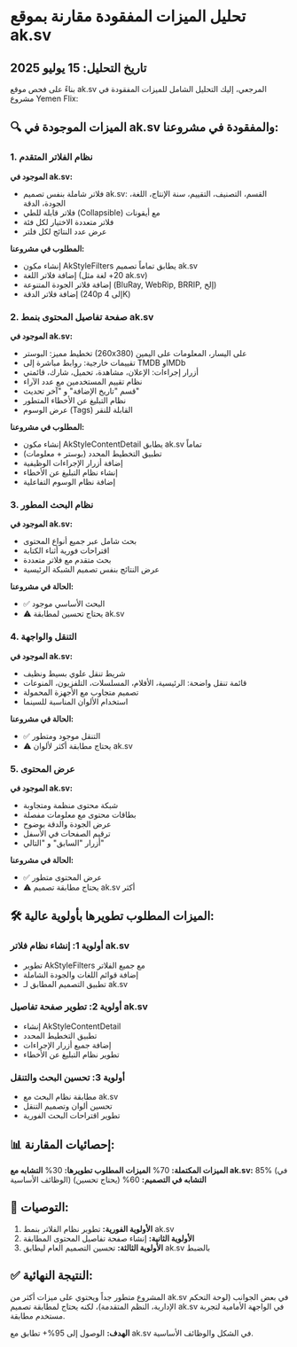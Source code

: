 # تحليل الميزات المفقودة مقارنة بموقع ak.sv

## تاريخ التحليل: 15 يوليو 2025

بناءً على فحص موقع ak.sv المرجعي، إليك التحليل الشامل للميزات المفقودة في مشروع Yemen Flix:

## 🔍 الميزات الموجودة في ak.sv والمفقودة في مشروعنا:

### 1. **نظام الفلاتر المتقدم**
**الموجود في ak.sv:**
- فلاتر شاملة بنفس تصميم ak.sv: القسم، التصنيف، التقييم، سنة الإنتاج، اللغة، الجودة، الدقة
- فلاتر قابلة للطي (Collapsible) مع أيقونات
- فلاتر متعددة الاختيار لكل فئة
- عرض عدد النتائج لكل فلتر

**المطلوب في مشروعنا:**
- إنشاء مكون AkStyleFilters يطابق تماماً تصميم ak.sv
- إضافة فلاتر اللغة (20+ لغة مثل ak.sv)
- إضافة فلاتر الجودة المتنوعة (BluRay, WebRip, BRRIP, إلخ)
- إضافة فلاتر الدقة (240p إلى 4K)

### 2. **صفحة تفاصيل المحتوى بنمط ak.sv**
**الموجود في ak.sv:**
- تخطيط مميز: البوستر (260x380) على اليسار، المعلومات على اليمين
- تقييمات خارجية: روابط مباشرة إلى TMDB وIMDb
- أزرار إجراءات: الإعلان، مشاهدة، تحميل، شارك، قائمتي
- نظام تقييم المستخدمين مع عدد الآراء
- قسم "تاريخ الإضافة" و "آخر تحديث"
- نظام التبليغ عن الأخطاء المتطور
- عرض الوسوم (Tags) القابلة للنقر

**المطلوب في مشروعنا:**
- إنشاء مكون AkStyleContentDetail يطابق ak.sv تماماً
- تطبيق التخطيط المحدد (بوستر + معلومات)
- إضافة أزرار الإجراءات الوظيفية
- إنشاء نظام التبليغ عن الأخطاء
- إضافة نظام الوسوم التفاعلية

### 3. **نظام البحث المطور**
**الموجود في ak.sv:**
- بحث شامل عبر جميع أنواع المحتوى
- اقتراحات فورية أثناء الكتابة
- بحث متقدم مع فلاتر متعددة
- عرض النتائج بنفس تصميم الشبكة الرئيسية

**الحالة في مشروعنا:**
- ✅ البحث الأساسي موجود
- ⚠️ يحتاج تحسين لمطابقة ak.sv

### 4. **التنقل والواجهة**
**الموجود في ak.sv:**
- شريط تنقل علوي بسيط ونظيف
- قائمة تنقل واضحة: الرئيسية، الأفلام، المسلسلات، التلفزيون، المنوعات
- تصميم متجاوب مع الأجهزة المحمولة
- استخدام الألوان المناسبة للسينما

**الحالة في مشروعنا:**
- ✅ التنقل موجود ومتطور
- ⚠️ يحتاج مطابقة أكثر لألوان ak.sv

### 5. **عرض المحتوى**
**الموجود في ak.sv:**
- شبكة محتوى منظمة ومتجاوبة
- بطاقات محتوى مع معلومات مفصلة
- عرض الجودة والدقة بوضوح
- ترقيم الصفحات في الأسفل
- أزرار "السابق" و "التالي"

**الحالة في مشروعنا:**
- ✅ عرض المحتوى متطور
- ⚠️ يحتاج مطابقة تصميم ak.sv أكثر

## 🛠️ الميزات المطلوب تطويرها بأولوية عالية:

### أولوية 1: إنشاء نظام فلاتر ak.sv
- تطوير AkStyleFilters مع جميع الفلاتر
- إضافة قوائم اللغات والجودة الشاملة
- تطبيق التصميم المطابق لـ ak.sv

### أولوية 2: تطوير صفحة تفاصيل ak.sv
- إنشاء AkStyleContentDetail
- تطبيق التخطيط المحدد
- إضافة جميع أزرار الإجراءات
- تطوير نظام التبليغ عن الأخطاء

### أولوية 3: تحسين البحث والتنقل
- مطابقة نظام البحث مع ak.sv
- تحسين ألوان وتصميم التنقل
- تطوير اقتراحات البحث الفورية

## 📊 إحصائيات المقارنة:

**الميزات المكتملة:** 70%
**الميزات المطلوب تطويرها:** 30%
**التشابه مع ak.sv:** 85% (في الوظائف الأساسية)
**التشابه في التصميم:** 60% (يحتاج تحسين)

## 🎯 التوصيات:

1. **الأولوية الفورية:** تطوير نظام الفلاتر بنمط ak.sv
2. **الأولوية الثانية:** إنشاء صفحة تفاصيل المحتوى المطابقة
3. **الأولوية الثالثة:** تحسين التصميم العام ليطابق ak.sv بالضبط

## ✅ النتيجة النهائية:

المشروع متطور جداً ويحتوي على ميزات أكثر من ak.sv في بعض الجوانب (لوحة التحكم الإدارية، النظم المتقدمة)، لكنه يحتاج لمطابقة تصميم ak.sv في الواجهة الأمامية لتجربة مستخدم مطابقة.

**الهدف:** الوصول إلى 95%+ تطابق مع ak.sv في الشكل والوظائف الأساسية.